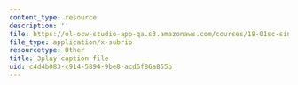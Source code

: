 ```yaml
---
content_type: resource
description: ''
file: https://ol-ocw-studio-app-qa.s3.amazonaws.com/courses/18-01sc-single-variable-calculus-fall-2010/c4d4b083c91458949be8acd6f86a855b_7K1sB05pE0A.vtt
file_type: application/x-subrip
resourcetype: Other
title: 3play caption file
uid: c4d4b083-c914-5894-9be8-acd6f86a855b
---
```

